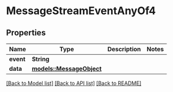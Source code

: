 # MessageStreamEventAnyOf4

## Properties

Name | Type | Description | Notes
------------ | ------------- | ------------- | -------------
**event** | **String** |  | 
**data** | [**models::MessageObject**](MessageObject.md) |  | 

[[Back to Model list]](../README.md#documentation-for-models) [[Back to API list]](../README.md#documentation-for-api-endpoints) [[Back to README]](../README.md)


